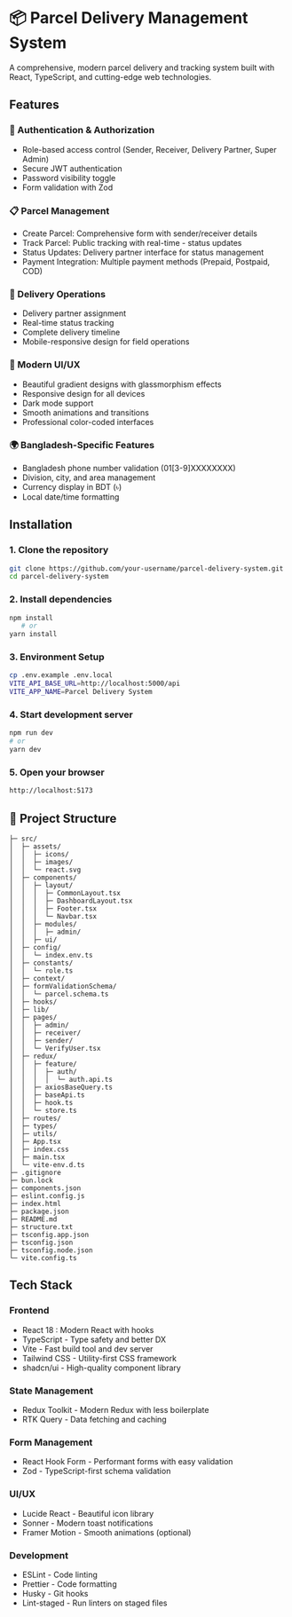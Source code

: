 
# 📦 Parcel Delivery Management System



A comprehensive, modern parcel delivery and tracking system built with React, TypeScript, and cutting-edge web technologies.

## Features

### 🔐 Authentication & Authorization

- Role-based access control (Sender, Receiver, Delivery Partner, Super Admin)
- Secure JWT authentication
- Password visibility toggle
- Form validation with Zod

### 📋 Parcel Management

- Create Parcel: Comprehensive form with sender/receiver details
- Track Parcel: Public tracking with real-time - status updates
- Status Updates: Delivery partner interface for status management
- Payment Integration: Multiple payment methods (Prepaid, Postpaid, COD)

### 🚚 Delivery Operations

- Delivery partner assignment
- Real-time status tracking
- Complete delivery timeline
- Mobile-responsive design for field operations

### 🎨 Modern UI/UX

- Beautiful gradient designs with glassmorphism effects
- Responsive design for all devices
- Dark mode support
- Smooth animations and transitions
- Professional color-coded interfaces

### 🌍 Bangladesh-Specific Features

- Bangladesh phone number validation (01[3-9]XXXXXXXX)
- Division, city, and area management
- Currency display in BDT (৳)
- Local date/time formatting
## Installation

### 1. Clone the repository

```bash
git clone https://github.com/your-username/parcel-delivery-system.git
cd parcel-delivery-system
```
### 2. Install dependencies


```bash
npm install
   # or
yarn install
```
### 3. Environment Setup


```bash
cp .env.example .env.local
VITE_API_BASE_URL=http://localhost:5000/api
VITE_APP_NAME=Parcel Delivery System
```
### 4. Start development server


```bash
npm run dev
# or
yarn dev
```
### 5. Open your browser


```bash
http://localhost:5173
```
    
## 📁 Project Structure


```
├─ src/
│  ├─ assets/
│  │  ├─ icons/
│  │  ├─ images/
│  │  └─ react.svg
│  ├─ components/
│  │  ├─ layout/
│  │  │  ├─ CommonLayout.tsx
│  │  │  ├─ DashboardLayout.tsx
│  │  │  ├─ Footer.tsx
│  │  │  └─ Navbar.tsx
│  │  ├─ modules/
│  │  │  ├─ admin/
│  │  ├─ ui/
│  ├─ config/
│  │  └─ index.env.ts
│  ├─ constants/
│  │  └─ role.ts
│  ├─ context/
│  ├─ formValidationSchema/
│  │  └─ parcel.schema.ts
│  ├─ hooks/
│  ├─ lib/
│  ├─ pages/
│  │  ├─ admin/
│  │  ├─ receiver/
│  │  ├─ sender/
│  │  └─ VerifyUser.tsx
│  ├─ redux/
│  │  ├─ feature/
│  │  │  ├─ auth/
│  │  │  │  └─ auth.api.ts
│  │  ├─ axiosBaseQuery.ts
│  │  ├─ baseApi.ts
│  │  ├─ hook.ts
│  │  └─ store.ts
│  ├─ routes/
│  ├─ types/
│  ├─ utils/
│  ├─ App.tsx
│  ├─ index.css
│  ├─ main.tsx
│  └─ vite-env.d.ts
├─ .gitignore
├─ bun.lock
├─ components.json
├─ eslint.config.js
├─ index.html
├─ package.json
├─ README.md
├─ structure.txt
├─ tsconfig.app.json
├─ tsconfig.json
├─ tsconfig.node.json
└─ vite.config.ts
```

## Tech Stack

### Frontend

*  React 18 : Modern React with hooks
*  TypeScript - Type safety and better DX
*  Vite - Fast build tool and dev server
*  Tailwind CSS - Utility-first CSS framework
*  shadcn/ui - High-quality component library

### State Management

*  Redux Toolkit - Modern Redux with less boilerplate
*  RTK Query - Data fetching and caching

### Form Management

*  React Hook Form - Performant forms with easy validation
*  Zod - TypeScript-first schema validation

### UI/UX

*  Lucide React - Beautiful icon library
*  Sonner - Modern toast notifications
*  Framer Motion - Smooth animations (optional)

### Development

*  ESLint - Code linting
*  Prettier - Code formatting
*  Husky - Git hooks
*  Lint-staged - Run linters on staged files



